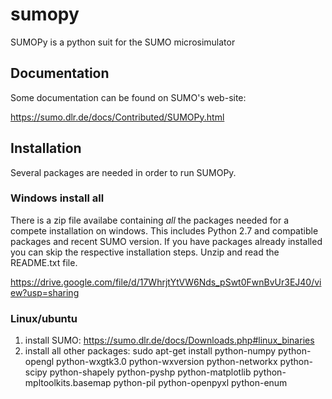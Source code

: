 # sumopy
SUMOPy is a python suit for the SUMO microsimulator

## Documentation
Some documentation can be found on SUMO's web-site:

https://sumo.dlr.de/docs/Contributed/SUMOPy.html

## Installation

Several packages are needed in order to run SUMOPy.

### Windows install all
There is a zip file availabe containing *all* the packages needed for a compete installation on windows. This includes Python 2.7 and compatible packages and recent SUMO version. If you have packages already installed you can skip the respective installation steps. Unzip and read the README.txt file.

https://drive.google.com/file/d/17WhrjtYtVW6Nds_pSwt0FwnBvUr3EJ40/view?usp=sharing

### Linux/ubuntu

1. install SUMO: https://sumo.dlr.de/docs/Downloads.php#linux_binaries
2. install all other packages: sudo apt-get install  python-numpy    python-opengl python-wxgtk3.0 python-wxversion python-networkx python-scipy python-shapely python-pyshp python-matplotlib python-mpltoolkits.basemap python-pil python-openpyxl python-enum